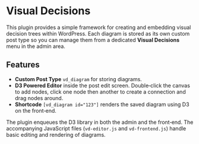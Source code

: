 # Visual Decisions

This plugin provides a simple framework for creating and embedding visual decision trees within WordPress. Each diagram is stored as its own custom post type so you can manage them from a dedicated **Visual Decisions** menu in the admin area.

## Features

- **Custom Post Type** `vd_diagram` for storing diagrams.
- **D3 Powered Editor** inside the post edit screen. Double‑click the canvas to add nodes, click one node then another to create a connection and drag nodes around.
- **Shortcode** `[vd_diagram id="123"]` renders the saved diagram using D3 on the front‑end.

The plugin enqueues the D3 library in both the admin and the front‑end. The accompanying JavaScript files (`vd-editor.js` and `vd-frontend.js`) handle basic editing and rendering of diagrams.
